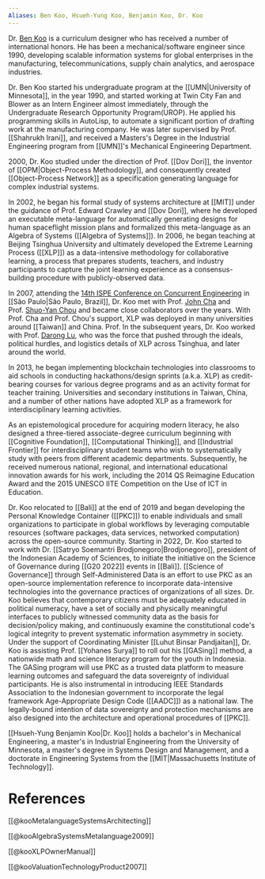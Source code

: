 ```yaml
---
Aliases: Ben Koo, Hsueh-Yung Koo, Benjamin Koo, Dr. Koo
---
```

Dr. [Ben Koo](https://pkc.pub/wiki/Ben_Koo "Ben Koo") is a curriculum designer who has received a number of international honors. He has been a mechanical/software engineer since 1990, developing scalable information systems for global enterprises in the manufacturing, telecommunications, supply chain analytics, and aerospace industries.

Dr. Ben Koo started his undergraduate program at the [[UMN|University of Minnesota]], in the year 1990, and started working at Twin City Fan and Blower as an Intern Engineer almost immediately, through the Undergraduate Research Opportunity Program(UROP). He applied his programming skills in AutoLisp, to automate a significant portion of drafting work at the manufacturing company. He was later supervised by Prof. [[Shahrukh Irani]], and received a Masters's Degree in the Industrial Engineering program from [[UMN]]'s Mechanical Engineering Department.

2000, Dr. Koo studied under the direction of Prof. [[Dov Dori]], the inventor of [[OPM|Object-Process Methodology]], and consequently created [[Object-Process Network]] as a specification generating language for complex industrial systems.

In 2002, he began his formal study of systems architecture at [[MIT]] under the guidance of Prof. Edward Crawley and [[Dov Dori]], where he developed an executable meta-language for automatically generating designs for human spaceflight mission plans and formalized this meta-language as an Algebra of Systems ([[Algebra of Systems]]). In 2006, he began teaching at Beijing Tsinghua University and ultimately developed the Extreme Learning Process ([[XLP]]) as a data-intensive methodology for collaborative learning, a process that prepares students, teachers, and industry participants to capture the joint learning experience as a consensus-building procedure with publicly-observed data.

In 2007, attending the [14th ISPE Conference on Concurrent Engineering](https://link.springer.com/book/10.1007/978-1-84628-976-7) in [[São Paulo|São Paulo, Brazil]], Dr. Koo met with Prof. [John Cha](https://pkc.pub/wiki/John_Cha "John Cha") and Prof. [Shuo-Yan Chou](https://pkc.pub/wiki/Shuo-Yan_Chou "Shuo-Yan Chou") and became close collaborators over the years. With Prof. Cha and Prof. Chou's support, XLP was deployed in many universities around [[Taiwan]] and China. Prof. In the subsequent years, Dr. Koo worked with Prof. [Darong Lu](https://pkc.pub/index.php?title=Darong_Lu&action=edit&redlink=1 "Darong Lu (page does not exist)"), who was the force that pushed through the ideals, political hurdles, and logistics details of XLP across Tsinghua, and later around the world.

In 2013, he began implementing blockchain technologies into classrooms to aid schools in conducting hackathons/design sprints (a.k.a. XLP) as credit-bearing courses for various degree programs and as an activity format for teacher training. Universities and secondary institutions in Taiwan, China, and a number of other nations have adopted XLP as a framework for interdisciplinary learning activities.

As an epistemological procedure for acquiring modern literacy, he also designed a three-tiered associate-degree curriculum beginning with [[Cognitive Foundation]], [[Computational Thinking]], and [[Industrial Frontier]] for interdisciplinary student teams who wish to systematically study with peers from different academic departments. Subsequently, he received numerous national, regional, and international educational innovation awards for his work, including the 2014 QS Reimagine Education Award and the 2015 UNESCO IITE Competition on the Use of ICT in Education.

Dr. Koo relocated to [[Bali]] at the end of 2019 and began developing the Personal Knowledge Container ([[PKC]]) to enable individuals and small organizations to participate in global workflows by leveraging computable resources (software packages, data services, networked computation) across the open-source community. Starting in 2022, Dr. Koo started to work with Dr. [[Satryo Soemantri Brodjonegoro|Brodjonegoro]], president of the Indonesian Academy of Sciences, to initiate the initiative on the Science of Governance during [[G20 2022]] events in [[Bali]]. [[Science of Governance]] through Self-Administered Data is an effort to use PKC as an open-source implementation reference to incorporate data-intensive technologies into the governance practices of organizations of all sizes. Dr. Koo believes that contemporary citizens must be adequately educated in political numeracy, have a set of socially and physically meaningful interfaces to publicly witnessed community data as the basis for decision/policy making, and continuously examine the constitutional code's logical integrity to prevent systematic information asymmetry in society. Under the support of Coordinating Minister [[Luhut Binsar Pandjaitan]], Dr. Koo is assisting Prof. [[Yohanes Surya]] to roll out his [[GASing]] method, a nationwide math and science literacy program for the youth in Indonesia. The GASing program will use PKC as a trusted data platform to measure learning outcomes and safeguard the data sovereignty of individual participants. He is also instrumental in introducing IEEE Standards Association to the Indonesian government to incorporate the legal framework Age-Appropriate Design Code ([[AADC]]) as a national law. The legally-bound intention of data sovereignty and protection mechanisms are also designed into the architecture and operational procedures of [[PKC]]. 

[[Hsueh-Yung Benjamin Koo|Dr. Koo]] holds a bachelor's in Mechanical Engineering, a master's in Industrial Engineering from the University of Minnesota, a master's degree in Systems Design and Management, and a doctorate in Engineering Systems from the [[MIT|Massachusetts Institute of Technology]].
# References

[[@kooMetalanguageSystemsArchitecting]]

[[@kooAlgebraSystemsMetalanguage2009]]

[[@kooXLPOwnerManual]]

[[@kooValuationTechnologyProduct2007]]
